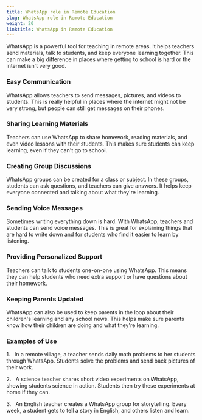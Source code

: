 ```yaml
---
title: WhatsApp role in Remote Education
slug: WhatsApp role in Remote Education
weight: 20
linktitle: WhatsApp in Remote Education
---
```


WhatsApp is a powerful tool for teaching in remote areas. It helps teachers send materials, talk to students, and keep everyone learning together. This can make a big difference in places where getting to school is hard or the internet isn't very good.

### Easy Communication

WhatsApp allows teachers to send messages, pictures, and videos to students. This is really helpful in places where the internet might not be very strong, but people can still get messages on their phones.

### Sharing Learning Materials

Teachers can use WhatsApp to share homework, reading materials, and even video lessons with their students. This makes sure students can keep learning, even if they can't go to school.

### Creating Group Discussions

WhatsApp groups can be created for a class or subject. In these groups, students can ask questions, and teachers can give answers. It helps keep everyone connected and talking about what they're learning.

### Sending Voice Messages

Sometimes writing everything down is hard. With WhatsApp, teachers and students can send voice messages. This is great for explaining things that are hard to write down and for students who find it easier to learn by listening.

### Providing Personalized Support

Teachers can talk to students one-on-one using WhatsApp. This means they can help students who need extra support or have questions about their homework.

### Keeping Parents Updated

WhatsApp can also be used to keep parents in the loop about their children's learning and any school news. This helps make sure parents know how their children are doing and what they're learning.

### Examples of Use

1.   In a remote village, a teacher sends daily math problems to her students through WhatsApp. Students solve the problems and send back pictures of their work.

2.   A science teacher shares short video experiments on WhatsApp, showing students science in action. Students then try these experiments at home if they can.

3.   An English teacher creates a WhatsApp group for storytelling. Every week, a student gets to tell a story in English, and others listen and learn.
